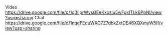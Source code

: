 Vídeo
https://drive.google.com/file/d/1g3iIprWvsGEeKxozlu5wFgxlTLk6PpNI/view?usp=sharing
Chat
https://drive.google.com/file/d/1nqeFEquWXG7Z7dbkZxtDE46XQXmyW5If/view?usp=sharing
